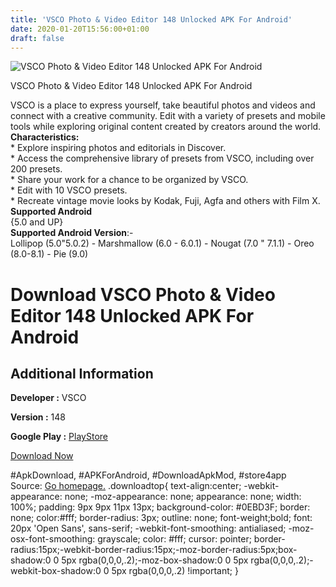 ```yaml
---
title: 'VSCO Photo & Video Editor 148 Unlocked APK For Android'
date: 2020-01-20T15:56:00+01:00
draft: false
---
```


![VSCO Photo & Video Editor 148 Unlocked APK For Android](https://i2.wp.com/apkhome.net/wp-content/uploads/2020/01/VSCO-Photo-Video-Editor-148-Unlocked.png "VSCO Photo & Video Editor 148 Unlocked APK For Android")

  

VSCO Photo & Video Editor 148 Unlocked APK For Android

VSCO is a place to express yourself, take beautiful photos and videos and connect with a creative community. Edit with a variety of presets and mobile tools while exploring original content created by creators around the world.  
**Characteristics:**  
\* Explore inspiring photos and editorials in Discover.  
\* Access the comprehensive library of presets from VSCO, including over 200 presets.  
\* Share your work for a chance to be organized by VSCO.  
\* Edit with 10 VSCO presets.  
\* Recreate vintage movie looks by Kodak, Fuji, Agfa and others with Film X.  
**Supported Android**  
{5.0 and UP}  
**Supported Android Version**:-  
Lollipop (5.0"5.0.2) - Marshmallow (6.0 - 6.0.1) - Nougat (7.0 " 7.1.1) - Oreo (8.0-8.1) - Pie (9.0)

Download VSCO Photo & Video Editor 148 Unlocked APK For Android
===============================================================

Additional Information
----------------------

**Developer :** VSCO

**Version :** 148

**Google Play :** [PlayStore](https://play.google.com/store/apps/details?id=com.vsco.cam)

  

[Download Now](https://store4app.co/post/vsco-photo-amp-video-editor-148-unlocked-apk-for-android_1579504879)

  
#ApkDownload, #APKForAndroid, #DownloadApkMod, #store4app  
Source: [Go homepage.](https://store4app.co/post/vsco-photo-amp-video-editor-148-unlocked-apk-for-android_1579504879) .downloadtop{ text-align:center; -webkit-appearance: none; -moz-appearance: none; appearance: none; width: 100%; padding: 9px 9px 11px 13px; background-color: #0EBD3F; border: none; color:#fff; border-radius: 3px; outline: none; font-weight;bold; font: 20px 'Open Sans', sans-serif; -webkit-font-smoothing: antialiased; -moz-osx-font-smoothing: grayscale; color: #fff; cursor: pointer; border-radius:15px;-webkit-border-radius:15px;-moz-border-radius:5px;box-shadow:0 0 5px rgba(0,0,0,.2);-moz-box-shadow:0 0 5px rgba(0,0,0,.2);-webkit-box-shadow:0 0 5px rgba(0,0,0,.2) !important; }